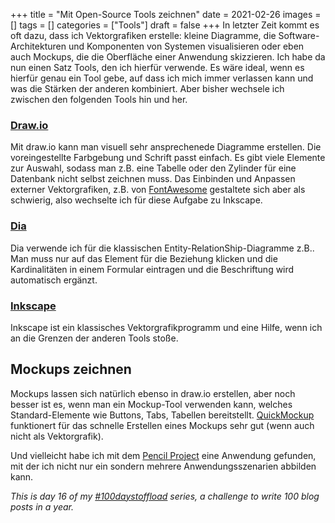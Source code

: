 +++
title = "Mit Open-Source Tools zeichnen"
date = 2021-02-26
images = []
tags = []
categories = ["Tools"]
draft = false
+++
In letzter Zeit kommt es oft dazu, dass ich Vektorgrafiken erstelle: kleine Diagramme, die Software-Architekturen und Komponenten von Systemen visualisieren oder eben auch Mockups, die die Oberfläche einer Anwendung skizzieren. Ich habe da nun einen Satz Tools, den ich hierfür verwende. Es wäre ideal, wenn es hierfür genau ein Tool gebe, auf dass ich mich immer verlassen kann und was die Stärken der anderen kombiniert. Aber bisher wechsele ich zwischen den folgenden Tools hin und her.

### [Draw.io](https://app.diagrams.net/)
Mit draw.io kann man visuell sehr ansprechenede Diagramme erstellen. Die voreingestellte Farbgebung und Schrift passt einfach. Es gibt viele Elemente zur Auswahl, sodass man z.B. eine Tabelle oder den Zylinder für eine Datenbank nicht selbst zeichnen muss. Das Einbinden und Anpassen externer Vektorgrafiken, z.B. von [FontAwesome](https://fontawesome.com/) gestaltete sich aber als schwierig, also wechselte ich für diese Aufgabe zu Inkscape.

### [Dia](http://dia-installer.de/)
Dia verwende ich für die klassischen Entity-RelationShip-Diagramme z.B.. Man muss nur auf das Element für die Beziehung klicken und die Kardinalitäten in einem Formular eintragen und die Beschriftung wird automatisch ergänzt.

### [Inkscape](https://inkscape.org/de/)
Inkscape ist ein klassisches Vektorgrafikprogramm und eine Hilfe, wenn ich an die Grenzen der anderen Tools stoße.

## Mockups zeichnen

Mockups lassen sich natürlich ebenso in draw.io erstellen, aber noch besser ist es, wenn man ein Mockup-Tool verwenden kann, welches Standard-Elemente wie Buttons, Tabs, Tabellen bereitstellt. [QuickMockup](https://jdittrich.github.io/quickMockup/) funktionert für das schnelle Erstellen eines Mockups sehr gut (wenn auch nicht als Vektorgrafik).

Und vielleicht habe ich mit dem [Pencil Project](https://pencil.evolus.vn/) eine Anwendung gefunden, mit der ich nicht nur ein sondern mehrere Anwendungsszenarien abbilden kann.

_This is day 16 of my [#100daystoffload](https://100daystooffload.com/) series, a challenge to write 100 blog posts in a year._
